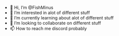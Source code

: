 - 👋 Hi, I’m @FishMinus
- 👀 I’m interested in alot of different stuff
- 🌱 I’m currently learning about alot of different stuff
- 💞️ I’m looking to collaborate on different stuff
- 📫 How to reach me discord probably

<!---
FishMinus/FishMinus is a ✨ special ✨ repository because its `README.md` (this file) appears on your GitHub profile.
You can click the Preview link to take a look at your changes.
--->
